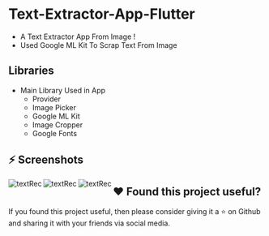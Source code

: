 # Text-Extractor-App-Flutter
- A Text Extractor App From Image !
- Used Google ML Kit To Scrap Text From Image 

## Libraries

- Main Library Used in App 
    - Provider
    - Image Picker
    - Google ML Kit
    - Image Cropper
    - Google Fonts


## :zap: Screenshots

  <img align="left" alt="textRec"  src="https://i.imgur.com/KGWtOJc.png">
  <img align="left" alt="textRec"  src="https://i.imgur.com/LIfbcW1.png">
  <img align="left" alt="textRec"  src="https://i.imgur.com/bVP5EcW.png">


## :heart: Found this project useful?

If you found this project useful, then please consider giving it a :star: on Github and sharing it with your friends via social media.
